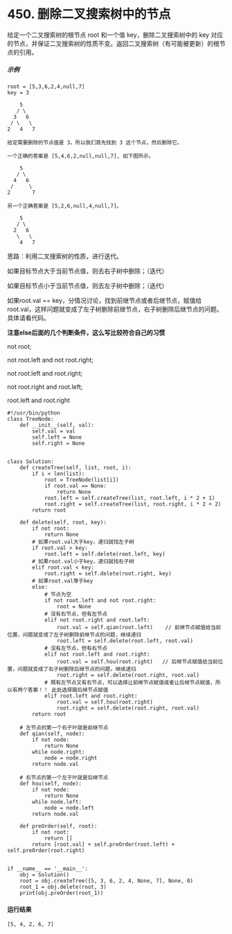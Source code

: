 # 450. 删除二叉搜索树中的节点
给定一个二叉搜索树的根节点 root 和一个值 key，删除二叉搜索树中的 key 对应的节点，并保证二叉搜索树的性质不变。返回二叉搜索树（有可能被更新）的根节点的引用。

##### 示例
    root = [5,3,6,2,4,null,7]
    key = 3

        5
       / \
      3   6
     / \   \
    2   4   7

    给定需要删除的节点值是 3，所以我们首先找到 3 这个节点，然后删除它。

    一个正确的答案是 [5,4,6,2,null,null,7], 如下图所示。

        5
       / \
      4   6
     /     \
    2       7

    另一个正确答案是 [5,2,6,null,4,null,7]。

        5
       / \
      2   6
       \   \
        4   7

思路：利用二叉搜索树的性质，进行迭代。

如果目标节点大于当前节点值，则去右子树中删除；（迭代）

如果目标节点小于当前节点值，则去左子树中删除；（迭代）

如果root.val == key，分情况讨论，找到前继节点或者后继节点，赋值给root.val，这样问题就变成了左子树删除前继节点，右子树删除后继节点的问题。具体请看代码。

**注意else后面的几个判断条件，这么写比较符合自己的习惯**

not root; 

not root.left and not root.right; 

not root.left and root.right; 

not root.right and root.left; 

root.left and root.right 

    #!/usr/bin/python
    class TreeNode:
        def __init__(self, val):
            self.val = val
            self.left = None
            self.right = None


    class Solution:
        def createTree(self, list, root, i):
            if i < len(list):
                root = TreeNode(list[i])
                if root.val == None:
                    return None
                root.left = self.createTree(list, root.left, i * 2 + 1)
                root.right = self.createTree(list, root.right, i * 2 + 2)
            return root

        def delete(self, root, key):
            if not root:
                return None
            # 如果root.val大于key，递归就找左子树
            if root.val > key:
                root.left = self.delete(root.left, key)
            # 如果root.val小于key，递归就找右子树
            elif root.val < key:
                root.right = self.delete(root.right, key)
            # 如果root.val等于key
            else:
                # 节点为空
                if not root.left and not root.right:
                    root = None
                # 没有右节点，但有左节点
                elif not root.right and root.left:
                    root.val = self.qian(root.left)    // 前继节点赋值给当前位置，问题就变成了左子树删除前继节点的问题，继续递归
                    root.left = self.delete(root.left, root.val)
                # 没有左节点，但有右节点
                elif not root.left and root.right:
                    root.val = self.hou(root.right)   // 后继节点赋值给当前位置，问题就变成了右子树删除后继节点的问题，继续递归
                    root.right = self.delete(root.right, root.val)
                # 既有左节点又有右节点，可以选择让前继节点赋值或者让后继节点赋值，所以有两个答案！！ 此处选择跟后继节点赋值
                elif root.left and root.right:
                    root.val = self.hou(root.right)
                    root.right = self.delete(root.right, root.val)
            return root

        # 左节点的第一个右子叶就是前继节点
        def qian(self, node):
            if not node:
                return None
            while node.right:
                node = node.right
            return node.val
        
        # 右节点的第一个左子叶就是后继节点
        def hou(self, node):
            if not node:
                return None
            while node.left:
                node = node.left
            return node.val

        def preOrder(self, root):
            if not root:
                return []
            return [root.val] + self.preOrder(root.left) + self.preOrder(root.right)


    if __name__ == '__main__':
        obj = Solution()
        root = obj.createTree([5, 3, 6, 2, 4, None, 7], None, 0)
        root_1 = obj.delete(root, 3)
        print(obj.preOrder(root_1))

#### 运行结果
    [5, 4, 2, 6, 7]
